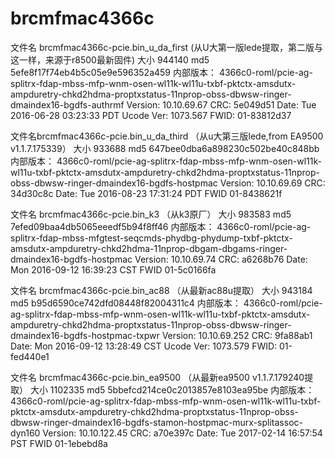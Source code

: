 # brcmfmac4366c

文件名 brcmfmac4366c-pcie.bin_u_da_first  (从U大第一版lede提取，第二版与这一样，来源于r8500最新固件)
大小 944140  md5  5efe8f17f74eb4b5c05e9e596352a459
内部版本：
4366c0-roml/pcie-ag-splitrx-fdap-mbss-mfp-wnm-osen-wl11k-wl11u-txbf-pktctx-amsdutx-ampduretry-chkd2hdma-proptxstatus-11nprop-obss-dbwsw-ringer-dmaindex16-bgdfs-authrmf Version: 10.10.69.67 CRC: 5e049d51 Date: Tue 2016-06-28 03:23:33 PDT Ucode Ver: 1073.567 FWID: 01-83812d37

文件名brcmfmac4366c-pcie.bin_u_da_third （从u大第三版lede,from EA9500 v1.1.7.175339）
大小 933688 md5 647bee0dba6a898230c502be40c848bb
内部版本：
4366c0-roml/pcie-ag-splitrx-fdap-mbss-mfp-wnm-osen-wl11k-wl11u-txbf-pktctx-amsdutx-ampduretry-chkd2hdma-proptxstatus-11nprop-obss-dbwsw-ringer-dmaindex16-bgdfs-hostpmac Version: 10.10.69.69 CRC: 34d30c8c Date: Tue 2016-08-23 17:31:24 PDT FWID 01-8438621f

文件名 brcmfmac4366c-pcie.bin_k3  （从k3原厂）
大小  983583 md5 7efed09baa4db5065eeedf5b94f8ff46
内部版本：
4366c0-roml/pcie-ag-splitrx-fdap-mbss-mfgtest-seqcmds-phydbg-phydump-txbf-pktctx-amsdutx-ampduretry-chkd2hdma-11nprop-dbgam-dbgams-ringer-dmaindex16-bgdfs-hostpmac Version: 10.10.69.74 CRC: a6268b76 Date: Mon 2016-09-12 16:39:23 CST FWID 01-5c0166fa 

文件名 brcmfmac4366c-pcie.bin_ac88  （从最新ac88u提取）
大小 943184 md5 b95d6590ce742dfd08448f82004311c4
内部版本：
4366c0-roml/pcie-ag-splitrx-fdap-mbss-mfp-wnm-osen-wl11k-wl11u-txbf-pktctx-amsdutx-ampduretry-chkd2hdma-proptxstatus-11nprop-obss-dbwsw-ringer-dmaindex16-bgdfs-hostpmac-txpwr Version: 10.10.69.252 CRC: 9fa88ab1 Date: Mon 2016-09-12 13:28:49 CST Ucode Ver: 1073.579 FWID: 01-fed440e1

文件名 brcmfmac4366c-pcie.bin_ea9500  （从最新ea9500 v1.1.7.179240提取）
大小 1102335 md5 5bbefcd214ce0c2013857e8103ea95be
内部版本：
4366c0-roml/pcie-ag-splitrx-fdap-mbss-mfp-wnm-osen-wl11k-wl11u-txbf-pktctx-amsdutx-ampduretry-chkd2hdma-proptxstatus-11nprop-obss-dbwsw-ringer-dmaindex16-bgdfs-stamon-hostpmac-murx-splitassoc-dyn160 Version: 10.10.122.45 CRC: a70e397c Date: Tue 2017-02-14 16:57:54 PST FWID 01-1ebebd8a
